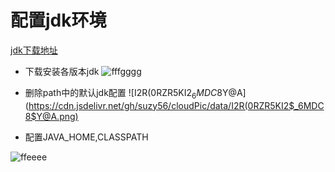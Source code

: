 # 配置jdk环境
[jdk下载地址](https://www.oracle.com/java/technologies/oracle-java-archive-downloads.html)

+ 下载安装各版本jdk
![fffgggg](https://cdn.jsdelivr.net/gh/suzy56/cloudPic/data/fffgggg.jpg)

+ 删除path中的默认jdk配置
![I2R(0RZR5KI2$_6MDC8$Y@A](https://cdn.jsdelivr.net/gh/suzy56/cloudPic/data/I2R(0RZR5KI2$_6MDC8$Y@A.png)


+ 配置JAVA_HOME,CLASSPATH

![ffeeee](https://cdn.jsdelivr.net/gh/suzy56/cloudPic/data/ffeeee.png)